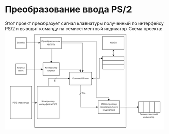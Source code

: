 # Преобразование ввода PS/2
Этот проект преобразует сигнал клавиатуры полученный по интерфейсу PS/2 и выводит команду на семисегментный индикатор
Схема проекта:
![alt text](https://github.com/Aikin-Ai/KoP_Project/blob/main/ProjectScheme.png?raw=true)
